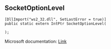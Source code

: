## SocketOptionLevel

```
[DllImport("ws2_32.dll", SetLastError = true)]
public static extern IntPtr SocketOptionLevel(
   
);
```

Microsoft documentation: [Link](https://learn.microsoft.com/en-us/dotnet/api/system.net.sockets.socketoptionlevel?view=net-8.0)
